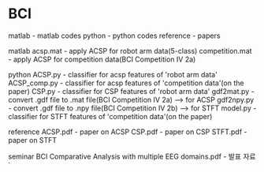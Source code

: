 # BCI

matlab - matlab codes
python - python codes
reference - papers

matlab
	acsp.mat - apply ACSP for robot arm data(5-class)
	competition.mat - apply ACSP for competition data(BCI Competition IV 2a)

python
	ACSP.py - classifier for acsp features of 'robot arm data'
	ACSP_comp.py - classifier for acsp features of 'competition data'(on the paper)
	CSP.py - classifier for CSP features of 'robot arm data'
	gdf2mat.py - convert .gdf file to .mat file(BCI Competition IV 2a) --> for ACSP
	gdf2npy.py - convert .gdf file to .npy file(BCI Competition IV 2b) --> for STFT
	model.py - classifier for STFT features of 'competition data'(on the paper)

reference
	ACSP.pdf - paper on ACSP
	CSP.pdf - paper on CSP
	STFT.pdf - paper on STFT

seminar
	BCI Comparative Analysis with multiple EEG domains.pdf - 발표 자료`
